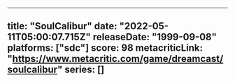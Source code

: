 
---
title: "SoulCalibur"
date: "2022-05-11T05:00:07.715Z"
releaseDate: "1999-09-08"
platforms: ["sdc"]
score: 98
metacriticLink: "https://www.metacritic.com/game/dreamcast/soulcalibur"
series: []
---

